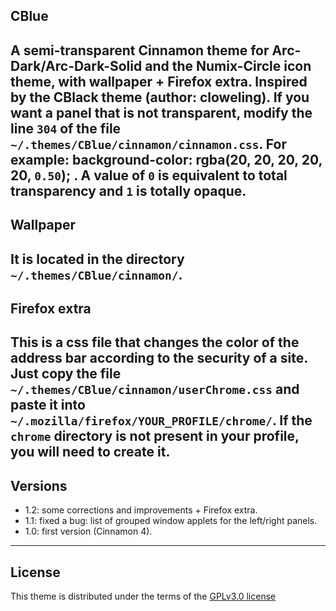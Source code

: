 ## CBlue

**A semi-transparent Cinnamon theme for Arc-Dark/Arc-Dark-Solid and the Numix-Circle icon theme, with wallpaper + Firefox extra. Inspired by the CBlack theme (author: cloweling).**
If you want a panel that is not transparent, modify the line `304` of the file `~/.themes/CBlue/cinnamon/cinnamon.css`.
For example: background-color: rgba(20, 20, 20, 20, 20, `0.50`); . A value of `0` is equivalent to total transparency and `1` is totally opaque.
----------------------

## Wallpaper

It is located in the directory `~/.themes/CBlue/cinnamon/`.
----------------------

## Firefox extra

**This is a css file that changes the color of the address bar according to the security of a site.**
Just copy the file `~/.themes/CBlue/cinnamon/userChrome.css` and paste it into `~/.mozilla/firefox/YOUR_PROFILE/chrome/`. If the `chrome` directory is not present in your profile, you will need to create it.
----------------------

## Versions

* 1.2: some corrections and improvements + Firefox extra.
* 1.1: fixed a bug: list of grouped window applets for the left/right panels.
* 1.0: first version (Cinnamon 4).
----------------------
	
## License

This theme is distributed under the terms of the [GPLv3.0 license](https://raw.githubusercontent.com/linuxmint/cinnamon-spices-themes/master/CBlue/LICENCE)